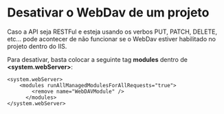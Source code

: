 # Desativar o WebDav de um projeto

Caso a API seja RESTFul e esteja usando os verbos PUT, PATCH, DELETE, etc... pode acontecer de não funcionar se o WebDav estiver habilitado no projeto dentro do IIS.

Para desativar, basta colocar a seguinte tag **modules** dentro de **<system.webServer>**:

```
<system.webServer>    
    <modules runAllManagedModulesForAllRequests="true">
		<remove name="WebDAVModule" />
	  </modules>
</system.webServer>
```